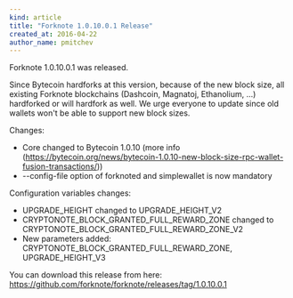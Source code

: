 ```yaml
---
kind: article
title: "Forknote 1.0.10.0.1 Release"
created_at: 2016-04-22
author_name: pmitchev
--- 
```


Forknote 1.0.10.0.1 was released.

Since Bytecoin hardforks at this version, because of the new block size, all existing Forknote blockchains (Dashcoin, Magnatoj, Ethanolium, ...) hardforked or will hardfork as well.
We urge everyone to update since old wallets won't be able to support new block sizes.

Changes:

 * Core changed to Bytecoin 1.0.10 (more info (https://bytecoin.org/news/bytecoin-1.0.10-new-block-size-rpc-wallet-fusion-transactions/))
 * --config-file option of forknoted and simplewallet is now mandatory


Configuration variables changes:

 * UPGRADE_HEIGHT changed to UPGRADE_HEIGHT_V2
 * CRYPTONOTE_BLOCK_GRANTED_FULL_REWARD_ZONE changed to CRYPTONOTE_BLOCK_GRANTED_FULL_REWARD_ZONE_V2
 * New parameters added: CRYPTONOTE_BLOCK_GRANTED_FULL_REWARD_ZONE, UPGRADE_HEIGHT_V3

You can download this release from here:
https://github.com/forknote/forknote/releases/tag/1.0.10.0.1
